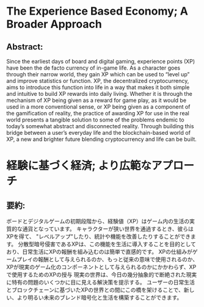 # The Experience Based Economy; A Broader Approach
## Abstract:

Since the earliest days of board and digital gaming, experience points (XP) have been the de facto currency of in-game life.
As a character goes through their narrow world, they gain XP which can be used to “level up” and improve statistics or function.
XP, the decentralized cryptocurrency, aims to introduce this function into life in a way that makes it both simple and intuitive to build XP rewards into daily living.
Whether it is through the mechanism of XP being given as a reward for game play, as it would be used in a more conventional sense, or XP being given as a component of the gamification of reality, the practice of awarding XP for use in the real world presents a tangible solution to some of the problems endemic to today’s somewhat abstract and disconnected reality.
Through building this bridge between a user’s everyday life and the blockchain-based world of XP, a new and brighter future blending cryptocurrency and life can be built.


# 経験に基づく経済; より広範なアプローチ
## 要約:
ボードとデジタルゲームの初期段階から、経験値（XP）はゲーム内の生活の実質的な通貨となっています。
キャラクターが狭い世界を通過するとき、彼らはXPを得て、 "レベルアップ"したり、統計や機能を改善したりすることができます。
分散型暗号侵害であるXPは、この機能を生活に導入することを目的としており、日常生活にXPの報酬を組み込むのは簡単で直感的です。
XPの仕組みがゲームプレイの報酬として与えられるのか、もっと従来の意味で使用されるのか、XPが現実のゲーム化のコンポーネントとして与えられるのかにかかわらず、XPで使用するためのXPの授与 現実の世界は、今日の幾分抽象的で断絶された現実に特有の問題のいくつかに目に見える解決策を提示する。
ユーザーの日常生活とブロックチェーンに基づいたXPの世界との間にこの橋を架けることで、新しい、より明るい未来のブレンド暗号化と生活を構築することができます。
